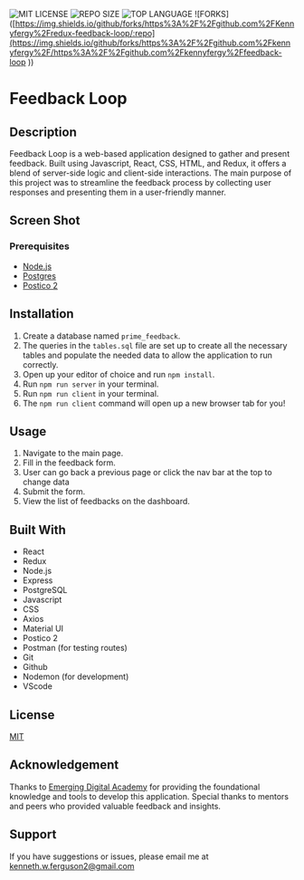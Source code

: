 ![MIT LICENSE](https://img.shields.io/github/license/<Kennyfergy>/feedback_loop.svg?style=flat-square)
![REPO SIZE](https://img.shields.io/github/repo-size/https%3A%2F%2Fgithub.com%2FKennyfergy%2Fredux-feedback-loop%23feedback-loop/:repo)
![TOP LANGUAGE](https://img.shields.io/github/languages/top/https%3A%2F%2Fgithub.com%2FKennyfergy%2Fredux-feedback-loop/:repo)
![FORKS]([https://img.shields.io/github/forks/https%3A%2F%2Fgithub.com%2FKennyfergy%2Fredux-feedback-loop/:repo](https://img.shields.io/github/forks/https%3A%2F%2Fgithub.com%2Fkennyfergy%2F/https%3A%2F%2Fgithub.com%2Fkennyfergy%2Ffeedback-loop
))

# Feedback Loop

## Description

Feedback Loop is a web-based application designed to gather and present feedback. Built using Javascript, React, CSS, HTML, and Redux, it offers a blend of server-side logic and client-side interactions. The main purpose of this project was to streamline the feedback process by collecting user responses and presenting them in a user-friendly manner.

## Screen Shot

### Prerequisites

- [Node.js](https://nodejs.org/en/)
- [Postgres](https://www.postgresql.org/download/)
- [Postico 2](https://eggerapps.at/postico2/)

## Installation

1. Create a database named `prime_feedback`.
2. The queries in the `tables.sql` file are set up to create all the necessary tables and populate the needed data to allow the application to run correctly.
3. Open up your editor of choice and run `npm install`.
4. Run `npm run server` in your terminal.
5. Run `npm run client` in your terminal.
6. The `npm run client` command will open up a new browser tab for you!

## Usage

1. Navigate to the main page.
2. Fill in the feedback form.
3. User can go back a previous page or click the nav bar at the top to change data
4. Submit the form.
5. View the list of feedbacks on the dashboard.

## Built With

- React
- Redux
- Node.js
- Express
- PostgreSQL
- Javascript
- CSS
- Axios
- Material UI
- Postico 2
- Postman (for testing routes)
- Git
- Github
- Nodemon (for development)
- VScode

## License

[MIT](https://choosealicense.com/licenses/mit/)

## Acknowledgement

Thanks to [Emerging Digital Academy](https://emergingacademy.org/) for providing the foundational knowledge and tools to develop this application. Special thanks to mentors and peers who provided valuable feedback and insights.

## Support

If you have suggestions or issues, please email me at [kenneth.w.ferguson2@gmail.com](mailto:kenneth.w.ferguson2@gmail.com)
